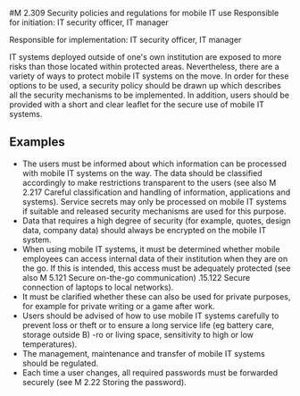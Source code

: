 #M 2.309 Security policies and regulations for mobile IT use
Responsible for initiation: IT security officer, IT manager

Responsible for implementation: IT security officer, IT manager

IT systems deployed outside of one's own institution are exposed to more risks than those located within protected areas. Nevertheless, there are a variety of ways to protect mobile IT systems on the move. In order for these options to be used, a security policy should be drawn up which describes all the security mechanisms to be implemented. In addition, users should be provided with a short and clear leaflet for the secure use of mobile IT systems.



## Examples 
* The users must be informed about which information can be processed with mobile IT systems on the way. The data should be classified accordingly to make restrictions transparent to the users (see also M 2.217 Careful classification and handling of information, applications and systems). Service secrets may only be processed on mobile IT systems if suitable and released security mechanisms are used for this purpose.
* Data that requires a high degree of security (for example, quotes, design data, company data) should always be encrypted on the mobile IT system.
* When using mobile IT systems, it must be determined whether mobile employees can access internal data of their institution when they are on the go. If this is intended, this access must be adequately protected (see also M 5.121 Secure on-the-go communication) .15.122 Secure connection of laptops to local networks).
* It must be clarified whether these can also be used for private purposes, for example for private writing or a game after work.
* Users should be advised of how to use mobile IT systems carefully to prevent loss or theft or to ensure a long service life (eg battery care, storage outside B) -ro or living space, sensitivity to high or low temperatures).
* The management, maintenance and transfer of mobile IT systems should be regulated.
* Each time a user changes, all required passwords must be forwarded securely (see M 2.22 Storing the password).




